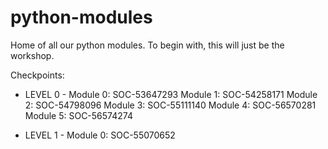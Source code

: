 # python-modules
Home of all our python modules. To begin with, this will just be the workshop.

Checkpoints:
- LEVEL 0 -
Module 0: SOC-53647293
Module 1: SOC-54258171
Module 2: SOC-54798096
Module 3: SOC-55111140
Module 4: SOC-56570281
Module 5: SOC-56574274

- LEVEL 1 -
Module 0: SOC-55070652
